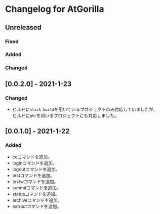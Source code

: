 # Changelog for AtGorilla

## Unreleased
### Fixed
### Added
### Changed

## [0.0.2.0] - 2021-1-23
### Changed
- ビルドに`stack build`を用いているプロジェクトのみ対応していましたが、
  ビルドに`ghc`を用いるプロジェクトにも対応しました。

## [0.0.1.0] - 2021-1-22
### Added
- ccコマンドを追加。
- loginコマンドを追加。
- logoutコマンドを追加。
- testコマンドを追加。
- testwコマンドを追加。
- submitコマンドを追加。
- statusコマンドを追加。
- archiveコマンドを追加。
- extractコマンドを追加。